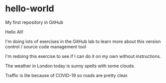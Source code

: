 # hello-world
My first repository in GitHub

Hello All!

I'm doing lots of exercises in the GitHub lab to learn more about this version control / source code management tool

I'm redoing this exercise to see if I can do it on my own without instructions.

The weather in London today is sunny spells with some clouds.

Traffic is lite because of COVID-19 so roads are pretty clear.
